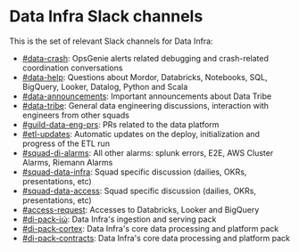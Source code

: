 # Data Infra Slack channels

This is the set of relevant Slack channels for Data Infra:

- [#data-crash](https://nubank.slack.com/archives/CE98NE603/): OpsGenie alerts related debugging and crash-related coordination conversations
- [#data-help](https://nubank.slack.com/messages/C06F04CH1/): Questions about Mordor, Databricks, Notebooks, SQL, BigQuery, Looker, Datalog, Python and Scala
- [#data-announcements](https://nubank.slack.com/messages/C20GTK220/): Important announcements about Data Tribe
- [#data-tribe](https://nubank.slack.com/messages/C1SNEPL5P/): General data engineering discussions, interaction with engineers from other squads
- [#guild-data-eng-prs](https://nubank.slack.com/archives/CENJ3SL1K/): PRs related to the data platform
- [#etl-updates](https://nubank.slack.com/messages/CCYJHJHR9/): Automatic updates on the deploy, initialization and progress of the ETL run
- [#squad-di-alarms](https://nubank.slack.com/messages/C51LWJ0SK/): All other alarms: splunk errors, E2E, AWS Cluster Alarms, Riemann Alarms
- [#squad-data-infra](https://nubank.slack.com/messages/C0XRWDYQ2/): Squad specific discussion (dailies, OKRs, presentations, etc)
- [#squad-data-access](https://nubank.slack.com/messages/C84FAS7L6/): Squad specific discussion (dailies, OKRs, presentations, etc)
- [#access-request](https://nubank.slack.com/messages/C0D3XC9Q8/): Accesses to Databricks, Looker and BigQuery
- [#di-pack-ἰώ](https://nubank.slack.com/archives/CFGDGFU78/): Data Infra's ingestion and serving pack
- [#di-pack-cortex](https://nubank.slack.com/archives/CFDDE8GD7/): Data Infra's core data processing and platform pack
- [#di-pack-contracts](https://nubank.slack.com/archives/CMMSLAKDX): Data Infra's core data processing and platform pack
